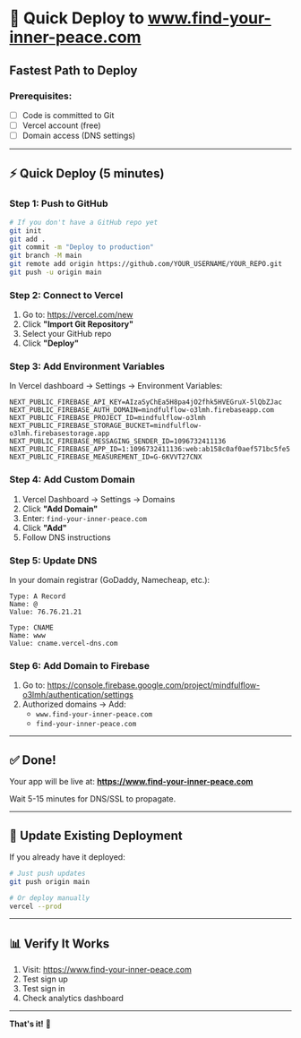 # 🚀 Quick Deploy to www.find-your-inner-peace.com

## Fastest Path to Deploy

### Prerequisites:
- [ ] Code is committed to Git
- [ ] Vercel account (free)
- [ ] Domain access (DNS settings)

---

## ⚡ Quick Deploy (5 minutes)

### Step 1: Push to GitHub

```bash
# If you don't have a GitHub repo yet
git init
git add .
git commit -m "Deploy to production"
git branch -M main
git remote add origin https://github.com/YOUR_USERNAME/YOUR_REPO.git
git push -u origin main
```

### Step 2: Connect to Vercel

1. Go to: https://vercel.com/new
2. Click **"Import Git Repository"**
3. Select your GitHub repo
4. Click **"Deploy"**

### Step 3: Add Environment Variables

In Vercel dashboard → Settings → Environment Variables:

```
NEXT_PUBLIC_FIREBASE_API_KEY=AIzaSyChEa5H8pa4jO2fhk5HVEGruX-5lQbZJac
NEXT_PUBLIC_FIREBASE_AUTH_DOMAIN=mindfulflow-o3lmh.firebaseapp.com
NEXT_PUBLIC_FIREBASE_PROJECT_ID=mindfulflow-o3lmh
NEXT_PUBLIC_FIREBASE_STORAGE_BUCKET=mindfulflow-o3lmh.firebasestorage.app
NEXT_PUBLIC_FIREBASE_MESSAGING_SENDER_ID=1096732411136
NEXT_PUBLIC_FIREBASE_APP_ID=1:1096732411136:web:ab158c0af0aef571bc5fe5
NEXT_PUBLIC_FIREBASE_MEASUREMENT_ID=G-6KVVT27CNX
```

### Step 4: Add Custom Domain

1. Vercel Dashboard → Settings → Domains
2. Click **"Add Domain"**
3. Enter: `find-your-inner-peace.com`
4. Click **"Add"**
5. Follow DNS instructions

### Step 5: Update DNS

In your domain registrar (GoDaddy, Namecheap, etc.):

```
Type: A Record
Name: @
Value: 76.76.21.21

Type: CNAME
Name: www
Value: cname.vercel-dns.com
```

### Step 6: Add Domain to Firebase

1. Go to: https://console.firebase.google.com/project/mindfulflow-o3lmh/authentication/settings
2. Authorized domains → Add:
   - `www.find-your-inner-peace.com`
   - `find-your-inner-peace.com`

---

## ✅ Done!

Your app will be live at: **https://www.find-your-inner-peace.com**

Wait 5-15 minutes for DNS/SSL to propagate.

---

## 🔄 Update Existing Deployment

If you already have it deployed:

```bash
# Just push updates
git push origin main

# Or deploy manually
vercel --prod
```

---

## 📊 Verify It Works

1. Visit: https://www.find-your-inner-peace.com
2. Test sign up
3. Test sign in
4. Check analytics dashboard

---

**That's it!** 🎉

